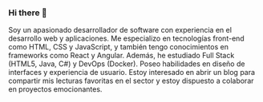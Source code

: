### Hi there 👋

Soy un apasionado desarrollador de software con experiencia en el desarrollo web y aplicaciones. Me especializo en tecnologías front-end como HTML, CSS y JavaScript, y también tengo conocimientos en frameworks como React y Angular. Además, he estudiado Full Stack (HTML5, Java, C#) y DevOps (Docker). Poseo habilidades en diseño de interfaces y experiencia de usuario. Estoy interesado en abrir un blog para compartir mis lecturas favoritas en el sector y estoy dispuesto a colaborar en proyectos emocionantes.
<!--
**rricajos/rricajos** is a ✨ _special_ ✨ repository because its `README.md` (this file) appears on your GitHub profile.

Here are some ideas to get you started:

- 🔭 I’m currently working on ...
- 🌱 I’m currently learning ...
- 👯 I’m looking to collaborate on ...
- 🤔 I’m looking for help with ...
- 💬 Ask me about ...
- 📫 How to reach me: ...
- 😄 Pronouns: ...
- ⚡ Fun fact: ...
-->
